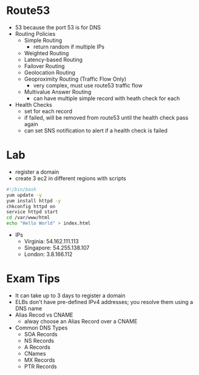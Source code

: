 # Route53
- 53 because the port 53 is for DNS
- Routing Policies
  - Simple Routing
    - return random if multiple IPs
  - Weighted Routing
  - Latency-based Routing
  - Failover Routing
  - Geolocation Routing
  - Geoproximity Routing (Traffic Flow Only)
    - very complex, must use route53 traffic flow
  - Multivalue Answer Routing
    - can have multiple simple record with heath check for each
- Health Checks
  - set for each record
  - if failed, will be removed from route53 until the health check pass again
  - can set SNS notification to alert if a health check is failed

# Lab
- register a domain
- create 3 ec2 in different regions with scripts

```bash
#!/bin/bash
yum update -y
yum install httpd -y
chkconfig httpd on
service httpd start
cd /var/www/html
echo "Hello World" > index.html
```

- IPs
  - Virginia: 54.162.111.113
  - Singapore: 54.255.138.107
  - London: 3.8.166.112


# Exam Tips
- It can take up to 3 days to register a domain
- ELBs don't have pre-defined IPv4 addresses; you resolve them using a DNS name
- Alias Recod vs CNAME
  - alway choose an Alias Record over a CNAME
- Common DNS Types
  - SOA Records
  - NS Records
  - A Records
  - CNames
  - MX Records
  - PTR Records
